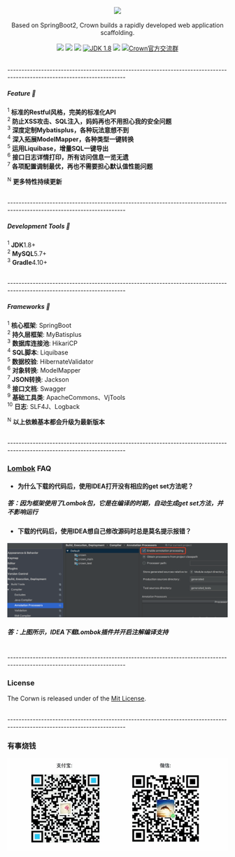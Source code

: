 <p align="center">
    <img src="https://raw.githubusercontent.com/Caratacus/Crown/master/Crown.png" width="300">
    <p align="center">
        Based on SpringBoot2, Crown builds a rapidly developed web application scaffolding.
        <br>        
        <br>
		<a href="https://mit-license.org">
		<img src="https://img.shields.io/cocoapods/l/Alamofire.svg?style=flat"></a>
		<a href="https://travis-ci.org/Caratacus/Crown">
		<img src="https://www.travis-ci.org/Caratacus/Crown.svg?branch=master"></a>
		<a href="https://app.codacy.com/app/Caratacus/Crown?utm_source=github.com&utm_medium=referral&utm_content=Caratacus/Crown&utm_campaign=Badge_Grade_Dashboard">
		<img src="https://api.codacy.com/project/badge/Grade/81a3765292f04b3cad7b7a548daf5953"></a>
		<a href="https://github.com/Caratacus/Crown">
		<img src="https://img.shields.io/badge/JDK-1.8-green.svg" alt="JDK 1.8" title="JDK 1.8"></a>
        <a href="https://github.com/Caratacus">
        <img src="https://img.shields.io/badge/author-Caratacus-ff69b4.svg"></a>
        <a target="_blank" href="https://shang.qq.com/wpa/qunwpa?idkey=180c0eb468ec425c7208f49f142e4057f3f83a2fdabfe07ccb4606a414cd6413">
        <img border="0" src="https://pub.idqqimg.com/wpa/images/group.png" alt="Crown官方交流群" title="Crown官方交流群"></a>
    </p>    
</p>

<br>
------------------------------------------------------------------------------------------------------------------------

##### Feature :rocket:

<sup>1</sup> **标准的Restful风格，完美的标准化API** <br/>
<sup>2</sup> **防止XSS攻击、SQL注入，妈妈再也不用担心我的安全问题** <br/>
<sup>3</sup> **深度定制Mybatisplus，各种玩法意想不到** <br/>
<sup>4</sup> **深入拓展ModelMapper，各种类型一键转换** <br/>
<sup>5</sup> **运用Liquibase，增量SQL一键导出** <br/>
<sup>6</sup> **接口日志详情打印，所有访问信息一览无遗** <br/>
<sup>7</sup> **各项配置调制最优，再也不需要担心默认值性能问题** <br/>

<sup>N</sup> **更多特性持续更新** <br/>


<br>
------------------------------------------------------------------------------------------------------------------------

##### Development Tools :checkered_flag:

<sup>1</sup> **JDK**1.8+ <br/>
<sup>2</sup> **MySQL**5.7+ <br/>
<sup>3</sup> **Gradle**4.10+ <br/>

<br>
------------------------------------------------------------------------------------------------------------------------

##### Frameworks :microscope:

<sup>1</sup> **核心框架**: SpringBoot <br/>
<sup>2</sup> **持久层框架**: MyBatisplus <br/>
<sup>3</sup> **数据库连接池**: HikariCP <br/>
<sup>4</sup> **SQL脚本**: Liquibase <br/>
<sup>5</sup> **数据校验**: HibernateValidator <br/>
<sup>6</sup> **对象转换**: ModelMapper <br/>
<sup>7</sup> **JSON转换**: Jackson <br/>
<sup>8</sup> **接口文档**: Swagger <br/>
<sup>9</sup> **基础工具类**: ApacheCommons、VjTools <br/>
<sup>10</sup> **日志**: SLF4J、Logback <br/>

<sup>N</sup> **以上依赖基本都会升级为最新版本** <br/>

<br>
------------------------------------------------------------------------------------------------------------------------

### [Lombok](http://projectlombok.org/) FAQ 
* #### 为什么下载的代码后，使用IDEA打开没有相应的get set方法呢？
##### 答：因为框架使用了Lombok包，它是在编译的时期，自动生成get set方法，并不影响运行
* #### 下载的代码后，使用IDEA想自己修改源码时总是莫名提示报错？

![idea-annotation-compile.png](https://raw.githubusercontent.com/Caratacus/Resource/master/idea-annotation-compile.png)

##### 答：上图所示，IDEA下载Lombok插件并开启注解编译支持

<br>
------------------------------------------------------------------------------------------------------------------------

### License

The Corwn is released under of the [Mit License](https://mit-license.org).

<br>
------------------------------------------------------------------------------------------------------------------------

### 有事烧钱

<img src="https://raw.githubusercontent.com/Caratacus/Resource/master/pay.jpg" alt="pay.jpg">